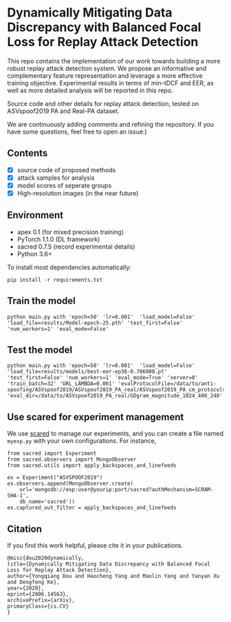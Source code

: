 # Dynamically Mitigating Data Discrepancy with Balanced Focal Loss for Replay Attack Detection

This repo contains the implementation of our work towards building a more robust replay attack detection system. We propose an informative and complementary feature representation and leverage a more effective training objective. Experimental results in terms of min-tDCF and EER, as well as more detailed analysis will be reported in this repo. 

Source code and other details for replay attack detection, tested on ASVspoof2019 PA and Real-PA dataset.

We are continuously adding comments and refining the repository. If you have some questions, feel free to open an issue:)

## Contents
- [x] source code of proposed methods 
- [x] attack samples for analysis
- [x] model scores of seperate groups
- [x] High-resolution images (in the near future)

## Environment
+ apex   0.1 (for mixed precision training)
+ PyTorch  1.1.0 (DL framework)
+ sacred 0.7.5 (record experimental details)
+ Python 3.6+ 

To install most dependencies automatically:

    pip install -r requirements.txt

## Train the model
    python main.py with 'epoch=50' 'lr=0.001'  'load_model=False' 'load_file=results/Model-epoch-25.pth' 'test_first=False' 'num_workers=1' 'eval_mode=False'

## Test the model
    python main.py with 'epoch=50' 'lr=0.001'  'load_model=False' 'load_file=results/models/best-eer-ep36-0.786008.pt' 'test_first=False' 'num_workers=1' 'eval_mode=True' 'server=0' 'train_batch=32' 'GRL_LAMBDA=0.001' 'evalProtocolFile=/data/to/anti-spoofing/ASVspoof2019/ASVspoof2019_PA_real/ASVspoof2019_PA_cm_protocols/ASVspoof2019.PA.real.cm.eval.trl.txt' 'eval_dir=/data/to/ASVspoof2019_PA_real/GDgram_magnitude_1024_400_240'

## Use scared for experiment management
We use [scared](https://github.com/IDSIA/Sacred) to manage our experiments, and you can create a file named `myexp.py` with your own configurations.
For instance, 

    from sacred import Experiment
    from sacred.observers import MongoObserver
    from sacred.utils import apply_backspaces_and_linefeeds

    ex = Experiment("ASVSPOOF2019")
    ex.observers.append(MongoObserver.create(
        url='mongodb://exp:user@yourip:port/sacred?authMechanism=SCRAM-SHA-1',
        db_name='sacred'))
    ex.captured_out_filter = apply_backspaces_and_linefeeds


## Citation
If you find this work helpful, please cite it in your publications.

    @misc{dou2020dynamically,
    title={Dynamically Mitigating Data Discrepancy with Balanced Focal Loss for Replay Attack Detection},
    author={Yongqiang Dou and Haocheng Yang and Maolin Yang and Yanyan Xu and Dengfeng Ke},
    year={2020},
    eprint={2006.14563},
    archivePrefix={arXiv},
    primaryClass={cs.CV}
    }
